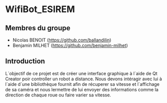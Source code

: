 # WifiBot_ESIREM

## Membres du groupe

 - Nicolas BENOIT (https://github.com/ballandilin)
 - Benjamin MILHET (https://github.com/benjamin-milhet)
 
## Introduction
L´objectif de ce projet est de créer une interface graphique à l´aide de Qt Creator poir controller un robot a distance.
Nous devons intéragir avec lui à l´aide d´une bibliothèque fournit afin de récuperer sa vitesse et l´affichage de sa caméra et nous lermettre de lui envoyer des informations comme la direction de chaque roue ou faire varier sa vitesse.
